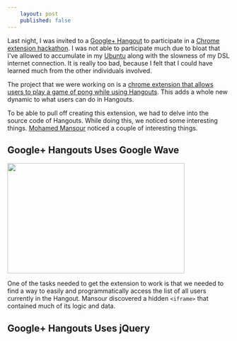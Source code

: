 ```yaml
---
    layout: post
    published: false
---
```


Last night, I was invited to a [Google+ Hangout][1] to participate in a
[Chrome extension hackathon][2].  I was not able to participate much due to
bloat that I've allowed to accumulate in my [Ubuntu][] along with the slowness
of my DSL internet connection.  It is really too bad, because I felt that I
could have learned much from the other individuals involved.

The project that we were working on is a [chrome extension that allows users to
play a game of pong while using Hangouts][3].  This adds a whole new
dynamic to what users can do in Hangouts.

To be able to pull off creating this extension, we had to delve into the source
code of Hangouts.  While doing this, we noticed some interesting things.
[Mohamed Mansour][4] noticed a couple of interesting things.

Google+ Hangouts Uses Google Wave
---------------------------------

<a href="https://picasaweb.google.com/lh/photo/XpQ8ldm8H5mZRFzsX1Nw_Q?feat=embedwebsite"><img src="https://lh3.googleusercontent.com/-OIL3stpOehc/Th8XA5_cwhI/AAAAAAAADtU/2RSjslEQmpQ/s400/screenshot-20110714-121716.png" height="250" width="400" /></a>

One of the tasks needed to get the extension to work is that we needed to find
a way to easily and programmatically access the list of all users currently in
the Hangout.  Mansour discovered a hidden `<iframe>` that contained much of its
logic and data.  

Google+ Hangouts Uses jQuery
----------------------------

[1]: http://youtu.be/Tku1vJeuzH4 (Google Plus Hangouts)
[2]: https://plus.google.com/116805285176805120365/posts/SH653h7fjYP (Social Pong for Google+ Hangout Chrome Extension)
[Ubuntu]: http://ubuntu.com/ (Linux for human beings)
[3]: https://github.com/hangout/circle-pong-extension (Social Pong for Google+ Hangout Chrome Extension)
[4]: https://plus.google.com/116805285176805120365 (Mohamed Mansour)
